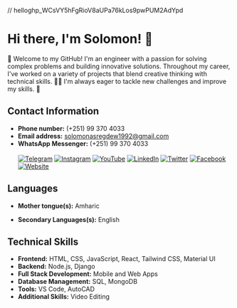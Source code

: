 // hello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
# Hi there, I'm Solomon! 👋

👋 Welcome to my GitHub! I'm an engineer with a passion for solving complex problems and building innovative solutions. Throughout my career, I've worked on a variety of projects that blend creative thinking with technical skills. 🔧🧠 I'm always eager to tackle new challenges and improve my skills. 🚀


## Contact Information

- **Phone number:** (+251) 99 370 4033
- **Email address:** solomonasregdew1992@gmail.com
- **WhatsApp Messenger:** (+251) 99 370 4033
<br><br>
[![Telegram](https://img.icons8.com/color/48/000000/telegram-app.png)](https://t.me/Solomon_a_hailu) [![Instagram](https://img.icons8.com/color/48/000000/instagram-new.png)](https://www.instagram.com/solomon_a_hailu/) [![YouTube](https://img.icons8.com/color/48/000000/youtube-play.png)](https://www.youtube.com/@solomonasregdew7972) [![LinkedIn](https://img.icons8.com/color/48/000000/linkedin.png)](https://www.linkedin.com/in/solomonasregdew/) [![Twitter](https://img.icons8.com/color/48/000000/twitter.png)](https://twitter.com/SolomonAsregdew/) [![Facebook](https://img.icons8.com/color/48/000000/facebook.png)](https://www.facebook.com/profile.php?id=61555465281320) [![Website](https://img.icons8.com/color/48/000000/website.png)](https://solomonasregdew.vercel.app/)


## Languages
- **Mother tongue(s):** Amharic

- **Secondary Languages(s):** English

## Technical Skills
- **Frontend:**
HTML, CSS, JavaScript, React, Tailwind CSS, Material UI
- **Backend:**
Node.js, Django
- **Full Stack Development:**
Mobile and Web Apps
- **Database Management:**
SQL, MongoDB
- **Tools:**
VS Code, AutoCAD
- **Additional Skills:**
Video Editing

